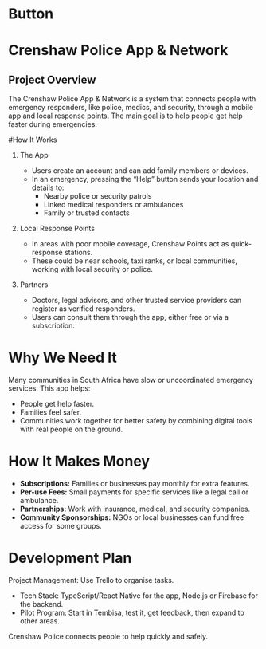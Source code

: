 # Button
# Crenshaw Police App & Network

## Project Overview
The Crenshaw Police App & Network is a system that connects people with emergency responders, like police, medics, and security, through a mobile app and local response points. The main goal is to help people get help faster during emergencies.

#How It Works
1. The App
   - Users create an account and can add family members or devices.
   - In an emergency, pressing the “Help” button sends your location and details to:
     - Nearby police or security patrols
     - Linked medical responders or ambulances
     - Family or trusted contacts

2. Local Response Points
   - In areas with poor mobile coverage, Crenshaw Points act as quick-response stations.
   - These could be near schools, taxi ranks, or local communities, working with local security or police.

3. Partners
   - Doctors, legal advisors, and other trusted service providers can register as verified responders.
   - Users can consult them through the app, either free or via a subscription.

# Why We Need It
Many communities in South Africa have slow or uncoordinated emergency services. This app helps:
- People get help faster.
- Families feel safer.
- Communities work together for better safety by combining digital tools with real people on the ground.

# How It Makes Money
- **Subscriptions:** Families or businesses pay monthly for extra features.
- **Per-use Fees:** Small payments for specific services like a legal call or ambulance.
- **Partnerships:** Work with insurance, medical, and security companies.
- **Community Sponsorships:** NGOs or local businesses can fund free access for some groups.

# Development Plan
Project Management: Use Trello to organise tasks.
- Tech Stack: TypeScript/React Native for the app, Node.js or Firebase for the backend.
- Pilot Program: Start in Tembisa, test it, get feedback, then expand to other areas.

Crenshaw Police connects people to help quickly and safely.
